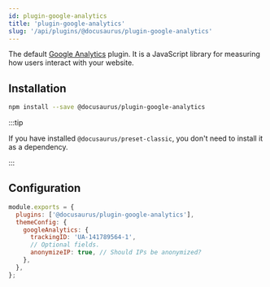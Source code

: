 ```yaml
---
id: plugin-google-analytics
title: 'plugin-google-analytics'
slug: '/api/plugins/@docusaurus/plugin-google-analytics'
---
```


The default [Google Analytics](https://developers.google.com/analytics/devguides/collection/analyticsjs/) plugin. It is a JavaScript library for measuring how users interact with your website.

## Installation

```bash npm2yarn
npm install --save @docusaurus/plugin-google-analytics
```

:::tip

If you have installed `@docusaurus/preset-classic`, you don't need to install it as a dependency.

:::

## Configuration

```js title="docusaurus.config.js"
module.exports = {
  plugins: ['@docusaurus/plugin-google-analytics'],
  themeConfig: {
    googleAnalytics: {
      trackingID: 'UA-141789564-1',
      // Optional fields.
      anonymizeIP: true, // Should IPs be anonymized?
    },
  },
};
```
